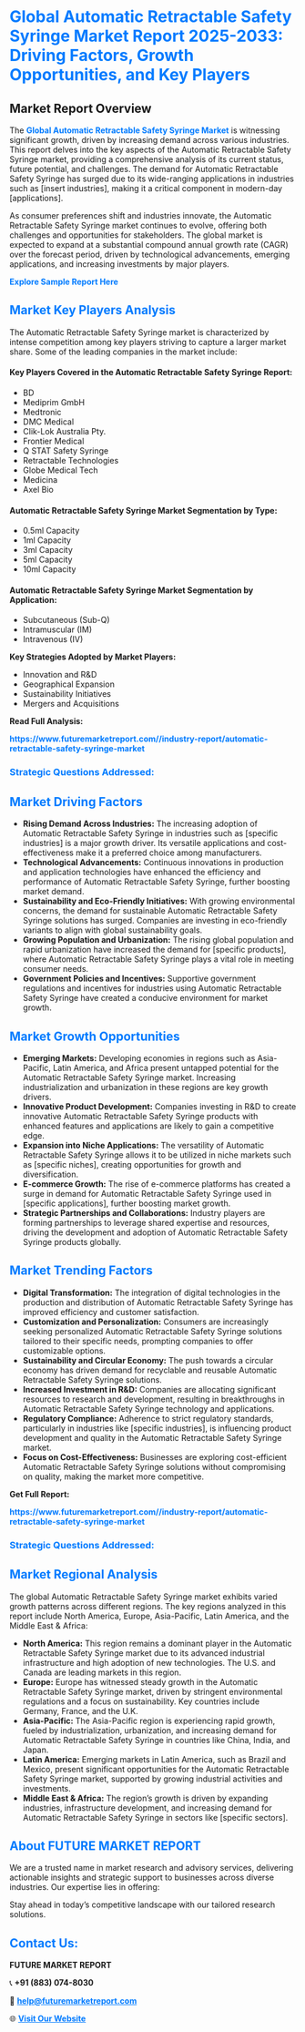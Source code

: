 <h1 style="color: #007BFF;">Global Automatic Retractable Safety Syringe Market Report 2025-2033: Driving Factors, Growth Opportunities, and Key Players</h1>

<section id="overview">
<h2>Market Report Overview</h2>
<p>The <a href="https://www.futuremarketreport.com//industry-report/automatic-retractable-safety-syringe-market" style="color: #007BFF; text-decoration: none;"><strong>Global Automatic Retractable Safety Syringe Market</strong></a> is witnessing significant growth, driven by increasing demand across various industries. This report delves into the key aspects of the Automatic Retractable Safety Syringe market, providing a comprehensive analysis of its current status, future potential, and challenges. The demand for Automatic Retractable Safety Syringe has surged due to its wide-ranging applications in industries such as [insert industries], making it a critical component in modern-day [applications].</p>
<p>As consumer preferences shift and industries innovate, the Automatic Retractable Safety Syringe market continues to evolve, offering both challenges and opportunities for stakeholders. The global market is expected to expand at a substantial compound annual growth rate (CAGR) over the forecast period, driven by technological advancements, emerging applications, and increasing investments by major players.</p>
</section>

<section id="overview">
<p><a href="https://www.futuremarketreport.com//request-sample/reportId=59619" style="color: #007BFF; text-decoration: none;"><strong>Explore Sample Report Here</strong></a></p>
</section>

<section id="key-players">
<h2 style="color: #007BFF;">Market Key Players Analysis</h2>
<p>The Automatic Retractable Safety Syringe market is characterized by intense competition among key players striving to capture a larger market share. Some of the leading companies in the market include:</p>
<h4>Key Players Covered in the Automatic Retractable Safety Syringe Report:</h4>
<ul><li>BD</li><li>Mediprim GmbH</li><li>Medtronic</li><li>DMC Medical</li><li>Clik-Lok Australia Pty.</li><li>Frontier Medical</li><li>Q STAT Safety Syringe</li><li>Retractable Technologies</li><li>Globe Medical Tech</li><li>Medicina</li><li>Axel Bio</li></ul>
<h4>Automatic Retractable Safety Syringe Market Segmentation by Type:</h4>
<ul><li>0.5ml Capacity</li><li>1ml Capacity</li><li>3ml Capacity</li><li>5ml Capacity</li><li>10ml Capacity</li></ul>

<h4>Automatic Retractable Safety Syringe Market Segmentation by Application:</h4>
<ul><li>Subcutaneous (Sub-Q)</li><li>Intramuscular (IM)</li><li>Intravenous (IV)</li></ul>
<p><strong>Key Strategies Adopted by Market Players:</strong></p>
<ul>
<li>Innovation and R&D</li>
<li>Geographical Expansion</li>
<li>Sustainability Initiatives</li>
<li>Mergers and Acquisitions</li>
</ul>
</section>

<section>
<p><strong>Read Full Analysis: </strong></p><a href="https://www.futuremarketreport.com//industry-report/automatic-retractable-safety-syringe-market" style="color: #007BFF; text-decoration: none;"><strong>https://www.futuremarketreport.com//industry-report/automatic-retractable-safety-syringe-market</strong></a>
<h3 style="color: #007BFF;">Strategic Questions Addressed:</h3>
</section>

<section id="driving-factors">
<h2 style="color: #007BFF;">Market Driving Factors</h2>
<ul>
<li><strong>Rising Demand Across Industries:</strong> The increasing adoption of Automatic Retractable Safety Syringe in industries such as [specific industries] is a major growth driver. Its versatile applications and cost-effectiveness make it a preferred choice among manufacturers.</li>
<li><strong>Technological Advancements:</strong> Continuous innovations in production and application technologies have enhanced the efficiency and performance of Automatic Retractable Safety Syringe, further boosting market demand.</li>
<li><strong>Sustainability and Eco-Friendly Initiatives:</strong> With growing environmental concerns, the demand for sustainable Automatic Retractable Safety Syringe solutions has surged. Companies are investing in eco-friendly variants to align with global sustainability goals.</li>
<li><strong>Growing Population and Urbanization:</strong> The rising global population and rapid urbanization have increased the demand for [specific products], where Automatic Retractable Safety Syringe plays a vital role in meeting consumer needs.</li>
<li><strong>Government Policies and Incentives:</strong> Supportive government regulations and incentives for industries using Automatic Retractable Safety Syringe have created a conducive environment for market growth.</li>
</ul>
</section>

<section id="growth-opportunities">
<h2 style="color: #007BFF;">Market Growth Opportunities</h2>
<ul>
<li><strong>Emerging Markets:</strong> Developing economies in regions such as Asia-Pacific, Latin America, and Africa present untapped potential for the Automatic Retractable Safety Syringe market. Increasing industrialization and urbanization in these regions are key growth drivers.</li>
<li><strong>Innovative Product Development:</strong> Companies investing in R&D to create innovative Automatic Retractable Safety Syringe products with enhanced features and applications are likely to gain a competitive edge.</li>
<li><strong>Expansion into Niche Applications:</strong> The versatility of Automatic Retractable Safety Syringe allows it to be utilized in niche markets such as [specific niches], creating opportunities for growth and diversification.</li>
<li><strong>E-commerce Growth:</strong> The rise of e-commerce platforms has created a surge in demand for Automatic Retractable Safety Syringe used in [specific applications], further boosting market growth.</li>
<li><strong>Strategic Partnerships and Collaborations:</strong> Industry players are forming partnerships to leverage shared expertise and resources, driving the development and adoption of Automatic Retractable Safety Syringe products globally.</li>
</ul>
</section>

<section id="trending-factors">
<h2 style="color: #007BFF;">Market Trending Factors</h2>
<ul>
<li><strong>Digital Transformation:</strong> The integration of digital technologies in the production and distribution of Automatic Retractable Safety Syringe has improved efficiency and customer satisfaction.</li>
<li><strong>Customization and Personalization:</strong> Consumers are increasingly seeking personalized Automatic Retractable Safety Syringe solutions tailored to their specific needs, prompting companies to offer customizable options.</li>
<li><strong>Sustainability and Circular Economy:</strong> The push towards a circular economy has driven demand for recyclable and reusable Automatic Retractable Safety Syringe solutions.</li>
<li><strong>Increased Investment in R&D:</strong> Companies are allocating significant resources to research and development, resulting in breakthroughs in Automatic Retractable Safety Syringe technology and applications.</li>
<li><strong>Regulatory Compliance:</strong> Adherence to strict regulatory standards, particularly in industries like [specific industries], is influencing product development and quality in the Automatic Retractable Safety Syringe market.</li>
<li><strong>Focus on Cost-Effectiveness:</strong> Businesses are exploring cost-efficient Automatic Retractable Safety Syringe solutions without compromising on quality, making the market more competitive.</li>
</ul>
</section>

<section>
<p><strong>Get Full Report: </strong></p><a href="https://www.futuremarketreport.com//industry-report/automatic-retractable-safety-syringe-market" style="color: #007BFF; text-decoration: none;"><strong>https://www.futuremarketreport.com//industry-report/automatic-retractable-safety-syringe-market</strong></a>
<h3 style="color: #007BFF;">Strategic Questions Addressed:</h3>
</section>


<section id="regional-analysis">
<h2 style="color: #007BFF;">Market Regional Analysis</h2>
<p>The global Automatic Retractable Safety Syringe market exhibits varied growth patterns across different regions. The key regions analyzed in this report include North America, Europe, Asia-Pacific, Latin America, and the Middle East & Africa:</p>
<ul>
<li><strong>North America:</strong> This region remains a dominant player in the Automatic Retractable Safety Syringe market due to its advanced industrial infrastructure and high adoption of new technologies. The U.S. and Canada are leading markets in this region.</li>
<li><strong>Europe:</strong> Europe has witnessed steady growth in the Automatic Retractable Safety Syringe market, driven by stringent environmental regulations and a focus on sustainability. Key countries include Germany, France, and the U.K.</li>
<li><strong>Asia-Pacific:</strong> The Asia-Pacific region is experiencing rapid growth, fueled by industrialization, urbanization, and increasing demand for Automatic Retractable Safety Syringe in countries like China, India, and Japan.</li>
<li><strong>Latin America:</strong> Emerging markets in Latin America, such as Brazil and Mexico, present significant opportunities for the Automatic Retractable Safety Syringe market, supported by growing industrial activities and investments.</li>
<li><strong>Middle East & Africa:</strong> The region’s growth is driven by expanding industries, infrastructure development, and increasing demand for Automatic Retractable Safety Syringe in sectors like [specific sectors].</li>
</ul>
</section>

<footer>
<h2 style="color: #007BFF;">About FUTURE MARKET REPORT</h2>
<p>We are a trusted name in market research and advisory services, delivering actionable insights and strategic support to businesses across diverse industries. Our expertise lies in offering:</p>

<p>Stay ahead in today’s competitive landscape with our tailored research solutions.</p>

<h2 style="color: #007BFF;">Contact Us:</h2>
<p><strong>FUTURE MARKET REPORT</strong></p>
<p>📞 <strong>+91 (883) 074-8030</strong></p>
<p>📧 <strong><a href="mailto:help@futuremarketreport.com" style="color: #007BFF;">help@futuremarketreport.com</a></strong></p>
<p>🌐 <strong><a href="https://www.futuremarketreport.com/" style="color: #007BFF;">Visit Our Website</a></strong></p>
</footer>